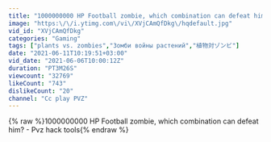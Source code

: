 ```yaml
---
title: "1000000000 HP Football zombie, which combination can defeat him? - Pvz hack tools"
image: "https:\/\/i.ytimg.com\/vi\/XVjCAmQfDkg\/hqdefault.jpg"
vid_id: "XVjCAmQfDkg"
categories: "Gaming"
tags: ["plants vs. zombies","Зомби войны растений","植物対ゾンビ"]
date: "2021-06-11T10:19:51+03:00"
vid_date: "2021-06-06T10:00:12Z"
duration: "PT3M26S"
viewcount: "32769"
likeCount: "743"
dislikeCount: "20"
channel: "Cc play PVZ"
---
```

{% raw %}1000000000 HP Football zombie, which combination can defeat him? - Pvz hack tools{% endraw %}
